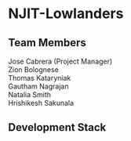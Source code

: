 # NJIT-Lowlanders
## Team Members
Jose Cabrera (Project Manager)
<br/>Zion Bolognese
<br/>Thomas Kataryniak
<br/>Gautham Nagrajan
<br/>Natalia Smith
<br/>Hrishikesh Sakunala


## Development Stack
